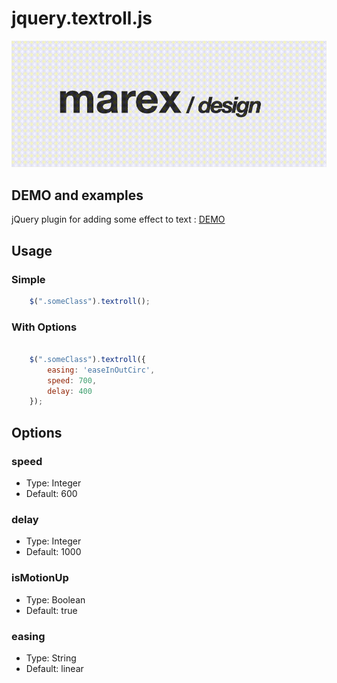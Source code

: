 jquery.textroll.js
==============================

![demo](demo.gif)

## DEMO and examples
jQuery plugin for adding some effect to text : [DEMO](https://marexandre.github.io/jquery.textroll/demo/ "DEMO")


## Usage

### Simple
```javascript
    $(".someClass").textroll();
```
### With Options

```javascript

    $(".someClass").textroll({
        easing: 'easeInOutCirc',
        speed: 700,
        delay: 400
    });

```

## Options

### speed
- Type: Integer
- Default: 600

### delay
- Type: Integer
- Default: 1000

### isMotionUp
- Type: Boolean
- Default: true

### easing
- Type: String
- Default: linear
